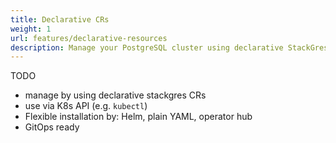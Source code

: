 ```yaml
---
title: Declarative CRs
weight: 1
url: features/declarative-resources
description: Manage your PostgreSQL cluster using declarative StackGres CRs
---
```


TODO

- manage by using declarative stackgres CRs
- use via K8s API (e.g. `kubectl`)
- Flexible installation by: Helm, plain YAML, operator hub
- GitOps ready